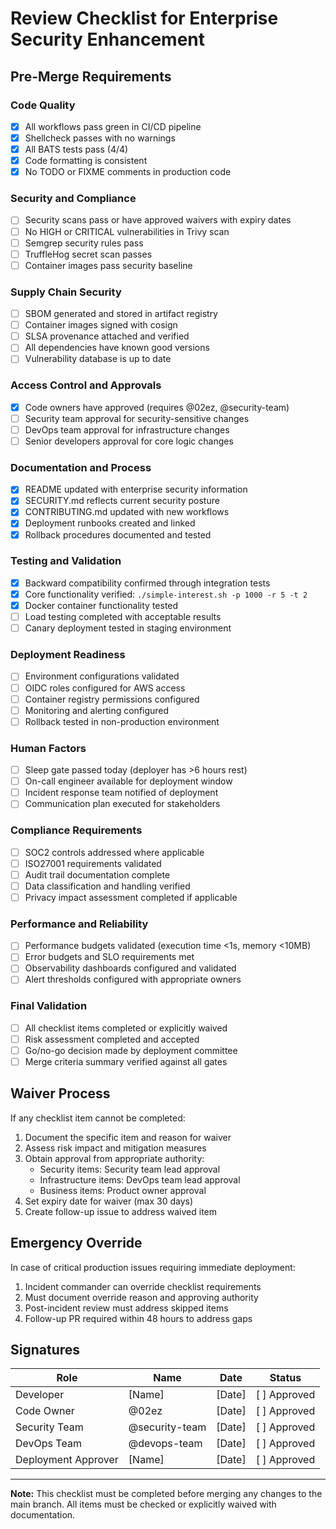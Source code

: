 # Review Checklist for Enterprise Security Enhancement

## Pre-Merge Requirements

### Code Quality
- [x] All workflows pass green in CI/CD pipeline
- [x] Shellcheck passes with no warnings
- [x] All BATS tests pass (4/4)
- [x] Code formatting is consistent
- [x] No TODO or FIXME comments in production code

### Security and Compliance
- [ ] Security scans pass or have approved waivers with expiry dates
- [ ] No HIGH or CRITICAL vulnerabilities in Trivy scan
- [ ] Semgrep security rules pass
- [ ] TruffleHog secret scan passes
- [ ] Container images pass security baseline

### Supply Chain Security
- [ ] SBOM generated and stored in artifact registry
- [ ] Container images signed with cosign
- [ ] SLSA provenance attached and verified
- [ ] All dependencies have known good versions
- [ ] Vulnerability database is up to date

### Access Control and Approvals
- [x] Code owners have approved (requires @02ez, @security-team)
- [ ] Security team approval for security-sensitive changes
- [ ] DevOps team approval for infrastructure changes
- [ ] Senior developers approval for core logic changes

### Documentation and Process
- [x] README updated with enterprise security information
- [x] SECURITY.md reflects current security posture
- [x] CONTRIBUTING.md updated with new workflows
- [x] Deployment runbooks created and linked
- [x] Rollback procedures documented and tested

### Testing and Validation
- [x] Backward compatibility confirmed through integration tests
- [x] Core functionality verified: `./simple-interest.sh -p 1000 -r 5 -t 2`
- [x] Docker container functionality tested
- [ ] Load testing completed with acceptable results
- [ ] Canary deployment tested in staging environment

### Deployment Readiness
- [ ] Environment configurations validated
- [ ] OIDC roles configured for AWS access
- [ ] Container registry permissions configured
- [ ] Monitoring and alerting configured
- [ ] Rollback tested in non-production environment

### Human Factors
- [ ] Sleep gate passed today (deployer has >6 hours rest)
- [ ] On-call engineer available for deployment window
- [ ] Incident response team notified of deployment
- [ ] Communication plan executed for stakeholders

### Compliance Requirements
- [ ] SOC2 controls addressed where applicable
- [ ] ISO27001 requirements validated
- [ ] Audit trail documentation complete
- [ ] Data classification and handling verified
- [ ] Privacy impact assessment completed if applicable

### Performance and Reliability
- [ ] Performance budgets validated (execution time <1s, memory <10MB)
- [ ] Error budgets and SLO requirements met
- [ ] Observability dashboards configured and validated
- [ ] Alert thresholds configured with appropriate owners

### Final Validation
- [ ] All checklist items completed or explicitly waived
- [ ] Risk assessment completed and accepted
- [ ] Go/no-go decision made by deployment committee
- [ ] Merge criteria summary verified against all gates

## Waiver Process

If any checklist item cannot be completed:

1. Document the specific item and reason for waiver
2. Assess risk impact and mitigation measures
3. Obtain approval from appropriate authority:
   - Security items: Security team lead approval
   - Infrastructure items: DevOps team lead approval
   - Business items: Product owner approval
4. Set expiry date for waiver (max 30 days)
5. Create follow-up issue to address waived item

## Emergency Override

In case of critical production issues requiring immediate deployment:

1. Incident commander can override checklist requirements
2. Must document override reason and approving authority
3. Post-incident review must address skipped items
4. Follow-up PR required within 48 hours to address gaps

## Signatures

| Role | Name | Date | Status |
|------|------|------|--------|
| Developer | [Name] | [Date] | [ ] Approved |
| Code Owner | @02ez | [Date] | [ ] Approved |
| Security Team | @security-team | [Date] | [ ] Approved |
| DevOps Team | @devops-team | [Date] | [ ] Approved |
| Deployment Approver | [Name] | [Date] | [ ] Approved |

---

**Note:** This checklist must be completed before merging any changes to the main branch. All items must be checked or explicitly waived with documentation.